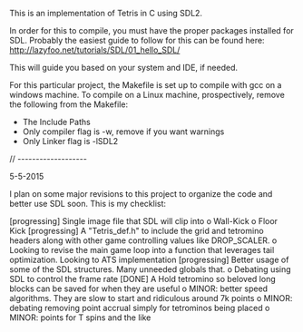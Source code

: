 This is an implementation of Tetris in C using SDL2.

In order for this to compile, you must have the proper packages installed for SDL.  Probably the easiest guide to follow for this can be found here:
http://lazyfoo.net/tutorials/SDL/01_hello_SDL/

This will guide you based on your system and IDE, if needed.

For this particular project, the Makefile is set up to compile with gcc on a windows machine.  To compile on a Linux machine, prospectively, remove the following from the Makefile:

- The Include Paths
- Only compiler flag is -w, remove if you want warnings
- Only Linker flag is -lSDL2

// -------------------

 5-5-2015
 
 I plan on some major revisions to this project to organize the code and better use SDL soon.  This is my checklist:
 
 [progressing] Single image file that SDL will clip into
 o Wall-Kick
 o Floor Kick
 [progressing] A "Tetris_def.h" to include the grid and tetromino headers along with other game controlling values like DROP_SCALER.
 o Looking to revise the main game loop into a function that leverages tail optimization.  Looking to ATS implementation
 [progressing] Better usage of some of the SDL structures.  Many unneeded globals that.
 o Debating using SDL to control the frame rate
 [DONE] A Hold tetromino so beloved long blocks can be saved for when they are useful
 o MINOR: better speed algorithms.  They are slow to start and ridiculous around 7k points
 o MINOR: debating removing point accrual simply for tetrominos being placed
 o MINOR: points for T spins and the like
